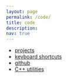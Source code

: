 ```yaml
---
layout: page
permalink: /code/
title: code
description: 
nav: true
---
```


- [projects](/projects/)
- [keyboard shortcuts](/keyboard_shortcuts/)
- [github](https://github.com/AlexGliesch)
- [C++ utilities](TODO)

